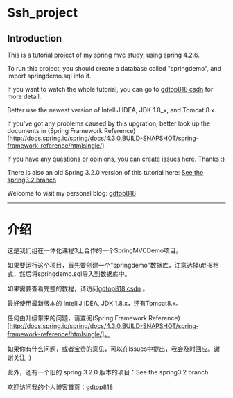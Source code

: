 # Ssh_project
## Introduction
This is a tutorial project of my spring mvc study, using spring 4.2.6.

To run this project, you should create a database called "springdemo", and import springdemo.sql into it.

If you want to watch the whole tutorial, you can go to [gdtop818 csdn](https://blog.csdn.net/weixin_37993251) for more detail.

Better use the newest version of IntelliJ IDEA, JDK 1.8_x, and Tomcat 8.x.

If you've got any problems caused by this upgration, better look up the documents in (Spring Framework Reference)[http://docs.spring.io/spring/docs/4.3.0.BUILD-SNAPSHOT/spring-framework-reference/htmlsingle/].

If you have any questions or opinions, you can create issues here. Thanks :)

There is also an old Spring 3.2.0 version of this tutorial here: [See the spring3.2 branch](https://github.com/gdtop818/Maven_project/tree/spring3.2)

Welcome to visit my personal blog: [gdtop818](https://blog.csdn.net/weixin_37993251)

***

# 介绍

这是我们组在一体化课程3上合作的一个SpringMVCDemo项目。

如果要运行这个项目，首先要创建一个"springdemo"数据库，注意选择utf-8格式，然后将springdemo.sql导入到数据库中。

如果需要查看完整的教程，请访问[gdtop818 csdn](https://blog.csdn.net/weixin_37993251) 。

最好使用最新版本的 IntelliJ IDEA, JDK 1.8.x，还有Tomcat8.x。

任何由升级带来的问题，请查阅(Spring Framework Reference)[http://docs.spring.io/spring/docs/4.3.0.BUILD-SNAPSHOT/spring-framework-reference/htmlsingle/]。

如果你有什么问题，或者宝贵的意见，可以在Issues中提出，我会及时回应。谢谢关注 :)

此外，还有一个旧的 spring 3.2.0 版本的项目：See the spring3.2 branch

欢迎访问我的个人博客首页：[gdtop818](https://blog.csdn.net/weixin_37993251)
